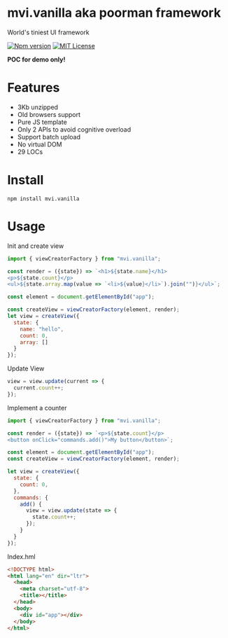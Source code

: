 # mvi.vanilla aka poorman framework
World's tiniest UI framework

[![Npm version](https://img.shields.io/npm/v/mvi.vanilla.svg)](https://www.npmjs.com/package/mvi.vanilla
)
[![MIT License](https://img.shields.io/github/license/David-Desmaisons/PoormanUiFramework.svg)](https://github.com/David-Desmaisons/PoormanUiFramework/blob/master/LICENSE)


**POC for demo only!**

# Features

* 3Kb unzipped
* Old browsers support
* Pure JS template 
* Only 2 APIs to avoid cognitive overload
* Support batch upload
* No virtual DOM
* 29 LOCs

# Install

```
npm install mvi.vanilla
```


# Usage

Init and create view
``` javascript
import { viewCreatorFactory } from "mvi.vanilla";

const render = ({state}) => `<h1>${state.name}</h1>
<p>${state.count}</p>
<ul>${state.array.map(value => `<li>${value}</li>`).join("")}</ul>`;

const element = document.getElementById("app");

const createView = viewCreatorFactory(element, render);
let view = createView({
  state: {
    name: "hello",
    count: 0,
    array: []
  }
});
```


Update View
``` javascript
view = view.update(current => {
  current.count++;
});
```

Implement a counter
``` javascript
import { viewCreatorFactory } from "mvi.vanilla";

const render = ({state}) => `<p>${state.count}</p>
<button onClick="commands.add()">My button</button>`;

const element = document.getElementById("app");
const createView = viewCreatorFactory(element, render);

let view = createView({
  state: {
    count: 0,
  },
  commands: {
    add() {
      view = view.update(state => {
        state.count++;
      });
    }
  }
});
```

Index.hml

``` html
<!DOCTYPE html>
<html lang="en" dir="ltr">
  <head>
    <meta charset="utf-8">
    <title></title>
  </head>
  <body>
    <div id="app"></div>
  </body>
</html>
```




